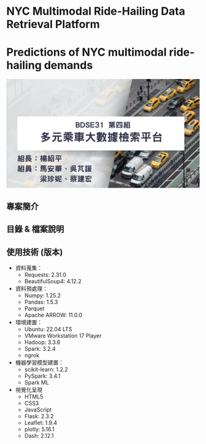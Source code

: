 # NYC Multimodal Ride-Hailing Data Retrieval Platform
# Predictions of NYC multimodal ride-hailing demands  

![BDSE31_G4](BDSE31_G4.png)

## 專案簡介

## 目錄 & 檔案說明


## 使用技術 (版本)
- 資料蒐集：
  - Requests: 2.31.0
  - BeautifulSoup4: 4.12.2
- 資料預處理：
  - Numpy: 1.25.2
  - Pandas: 1.5.3
  - Parquet
  - Apache ARROW: 11.0.0
- 環境建置：
  - Ubuntu: 22.04 LTS
  - VMware Workstation 17 Player
  - Hadoop: 3.3.6
  - Spark: 3.2.4
  - ngrok
- 機器學習模型建置：
  - scikit-learn: 1.2.2
  - PySpark: 3.4.1
  - Spark ML
- 視覺化呈現
  - HTML5
  - CSS3
  - JavaScript
  - Flask: 2.3.2
  - Leaflet: 1.9.4
  - plotly: 5.16.1
  - Dash: 2.12.1

